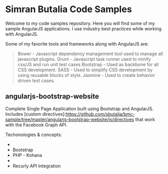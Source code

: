 Simran Butalia Code Samples
===========================

Welcome to my code samples repository. Here you will find some of my sample AngularJS applications. I use industry best practices while working with AngularJS.

Some of my favorite tools and frameworks along with AngularJS are:
> Bower - Javascript dependency management tool used to manage all javascript plugins.
> Grunt - Javascript task runner used to minify css/JS and run unit test cases
> Bootstrap - Used as backbone for all CSS development.
> SASS - Used to simplify CSS development by using reusable blocks of style.
> Jasmine - Used to create behavior driven test cases.

angularjs-bootstrap-website
---------------------------
Complete Single Page Application built using Bootstrap and AngularJS. Includes [custom directives]:https://github.com/sbutalia/bmc-sample/tree/master/angularjs-bootstrap-website/js/directives that work with the Facebook Graph API.

Techonologies & concepts:
* [AngularJS]:https://github.com/sbutalia/bmc-sample/tree/master/angularjs-bootstrap-website/js
* Bootstrap
* PHP - Kohana
* [Unit testing - Jasmine]:https://github.com/sbutalia/bmc-sample/blob/master/angularjs-bootstrap-website/js/test/install.js
* Recurly API Integration
